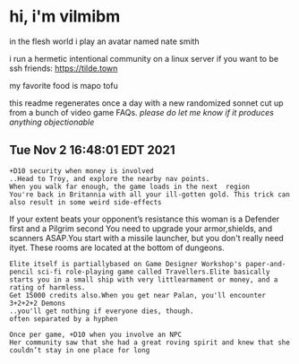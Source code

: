 # hi, i'm vilmibm

in the flesh world i play an avatar named nate smith

i run a hermetic intentional community on a linux server if you want to be ssh friends: https://tilde.town

my favorite food is mapo tofu

this readme regenerates once a day with a new randomized sonnet cut up from a bunch of video game FAQs.
_please do let me know if it produces anything objectionable_

## Tue Nov  2 16:48:01 EDT 2021

    +D10 security when money is involved
    ..Head to Troy, and explore the nearby nav points.
    When you walk far enough, the game loads in the next  region
    You're back in Britannia with all your ill-gotten gold. This trick can also result in some weird side-effects
    
     If your extent beats your opponent’s resistance
    this woman is a Defender first and a Pilgrim second
    You need to upgrade your armor,shields, and scanners ASAP.You start with a missile launcher, but you don't really need ityet.
    These rooms are located at the bottom of dungeons.
    
    Elite itself is partiallybased on Game Designer Workshop's paper-and-pencil sci-fi role-playing game called Travellers.Elite basically starts you in a small ship with very littlearmament or money, and a rating of harmless.
    Get 15000 credits also.When you get near Palan, you'll encounter 3+2+2+2 Demons
    ..you'll get nothing if everyone dies, though.
    often separated by a hyphen
    
    Once per game, +D10 when you involve an NPC
    Her community saw that she had a great roving spirit and knew that she couldn’t stay in one place for long
